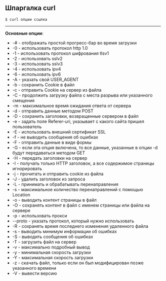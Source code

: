 ## Шпаргалка curl  

`$ curl опции ссылка  `
____  

**Основные опции**:  

+  -# - отображать простой прогресс-бар во время загрузки    
+  -0 - использовать протокол http 1.0  
+  -1 - использовать протокол шифрования tlsv1  
+  -2 - использовать sslv2  
+  -3 - использовать sslv3  
+  -4 - использовать ipv4  
+  -6 - использовать ipv6  
+  -A - указать свой USER_AGENT  
+  -b - сохранить Cookie в файл  
+  -c - отправить Cookie на сервер из файла  
+  -C - продолжить загрузку файла с места разрыва или указанного смещения  
+  -m - максимальное время ожидания ответа от сервера  
+  -d - отправить данные методом POST  
+  -D - сохранить заголовки, возвращенные сервером в файл  
+  -e - задать поле Referer-uri, указывает с какого сайта пришел пользователь  
+  -E - использовать внешний сертификат SSL  
+  -f - не выводить сообщения об ошибках  
+  -F - отправить данные в виде формы  
+  -G - если эта опция включена, то все данные, указанные в опции -d будут передаваться методом GET  
+  -H - передать заголовки на сервер  
+  -I - получать только HTTP заголовок, а все содержимое страницы игнорировать  
+  -j - прочитать и отправить cookie из файла  
+  -J - удалить заголовок из запроса  
+  -L - принимать и обрабатывать перенаправления  
+  -s - максимальное количество перенаправлений с помощью Location  
+  -o - выводить контент страницы в файл  
+  -O - сохранять контент в файл с именем страницы или файла на сервере  
+  -p - использовать прокси  
+  --proto - указать протокол, который нужно использовать  
+  -R -  сохранять время последнего изменения удаленного файла  
+  -s - выводить минимум информации об ошибках  
+  -S - выводить сообщения об ошибках  
+  -T - загрузить файл на сервер  
+  -v - максимально подробный вывод  
+  -y - минимальная скорость загрузки  
+  -Y - максимальная скорость загрузки  
+  -z - скачать файл, только если он был модифицирован позже указанного времени  
+  -V - вывести версию  
